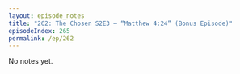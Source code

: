 ```yaml
---
layout: episode_notes
title: "262: The Chosen S2E3 — “Matthew 4:24” (Bonus Episode)"
episodeIndex: 265
permalink: /ep/262
---
```

No notes yet.

